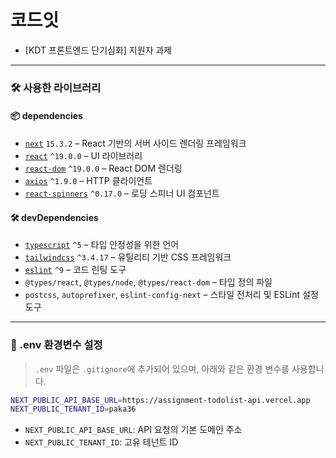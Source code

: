 # 코드잇 

- [KDT 프론트엔드 단기심화] 지원자 과제

---

### 🛠 사용한 라이브러리

#### 📦 dependencies

- [`next`](https://nextjs.org/) `15.3.2` – React 기반의 서버 사이드 렌더링 프레임워크
- [`react`](https://reactjs.org/) `^19.0.0` – UI 라이브러리
- [`react-dom`](https://reactjs.org/docs/react-dom.html) `^19.0.0` – React DOM 렌더링
- [`axios`](https://axios-http.com/) `^1.9.0` – HTTP 클라이언트
- [`react-spinners`](https://www.davidhu.io/react-spinners/) `^0.17.0` – 로딩 스피너 UI 컴포넌트

#### 🛠 devDependencies

- [`typescript`](https://www.typescriptlang.org/) `^5` – 타입 안정성을 위한 언어
- [`tailwindcss`](https://tailwindcss.com/) `^3.4.17` – 유틸리티 기반 CSS 프레임워크
- [`eslint`](https://eslint.org/) `^9` – 코드 린팅 도구
- `@types/react`, `@types/node`, `@types/react-dom` – 타입 정의 파일
- `postcss`, `autoprefixer`, `eslint-config-next` – 스타일 전처리 및 ESLint 설정 도구

---

### 🔐 .env 환경변수 설정

> `.env` 파일은 `.gitignore`에 추가되어 있으며, 아래와 같은 환경 변수를 사용합니다.

```bash
NEXT_PUBLIC_API_BASE_URL=https://assignment-todolist-api.vercel.app
NEXT_PUBLIC_TENANT_ID=paka36
```
- `NEXT_PUBLIC_API_BASE_URL`: API 요청의 기본 도메인 주소
- `NEXT_PUBLIC_TENANT_ID`: 고유 테넌트 ID

